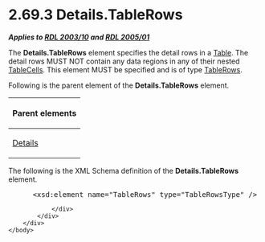 <html dir="LTR" xmlns:mshelp="http://msdn.microsoft.com/mshelp" xmlns:ddue="http://ddue.schemas.microsoft.com/authoring/2003/5" xmlns:xlink="http://www.w3.org/1999/xlink" xmlns:tool="http://www.microsoft.com/tooltip">
    <head>
        <meta http-equiv="Content-Type" content="text/html; CHARSET=utf-8"></meta>
        <meta name="save" content="history"></meta>
        <title>2.69.3 Details.TableRows</title>
        <xml>
            <mshelp:toctitle title="2.69.3 Details.TableRows"></mshelp:toctitle>
            <mshelp:rltitle title="[MS-RDL]: Details.TableRows"></mshelp:rltitle>
            <mshelp:keyword index="A" term="26d1921c-fb14-4676-8d5e-61c94dc11a8e"></mshelp:keyword>
            <mshelp:attr name="DCSext.ContentType" value="open specification"></mshelp:attr>
            <mshelp:attr name="AssetID" value="26d1921c-fb14-4676-8d5e-61c94dc11a8e"></mshelp:attr>
            <mshelp:attr name="TopicType" value="kbRef"></mshelp:attr>
            <mshelp:attr name="DCSext.Title" value="[MS-RDL]: Details.TableRows" />
        </xml>
    </head>
    <body>
        <div id="header">
            <h1 class="heading">2.69.3 Details.TableRows</h1>
        </div>
        <div id="mainSection">
            <div id="mainBody">
                <div id="allHistory" class="saveHistory"></div>
                <div id="sectionSection0" class="section" name="collapseableSection">
                    

<p><b><i>Applies to </i></b><a href="a7e2ad00-07c8-4f6d-80ab-3ad55df7b233.htm"><b><i>RDL 2003/10</i></b></a><b>
<i>and </i></b><a href="3ebe2912-4958-4832-b391-cad1f5e13338.htm"><b><i>RDL 2005/01</i></b></a></p>

<p>The <b>Details.TableRows</b> element specifies the detail
rows in a <a href="660db744-699e-4ca3-a2d6-a5cab4bcf9b0.htm">Table</a>. The
detail rows MUST NOT contain any data regions in any of their nested <a href="a60424f1-e149-4184-a9c1-78e4e507baae.htm">TableCells</a>. This element
MUST be specified and is of type <a href="e0f8c5a6-4cdb-4fec-9bfc-cabf5ecd04ad.htm">TableRows</a>.</p>

<p>Following is the parent element of the <b>Details.TableRows</b>
element.</p>

<table>
 <thead>
  <tr>
   <th>
   <p>Parent elements</p>
   </th>
  </tr>
 </thead>
 <tr>
  <td>
  <p><a href="10728959-73bf-46f9-b7a8-1b3612eda445.htm">Details</a></p>
  </td>
 </tr>
</table>

<p>The following is the XML Schema definition of the <b>Details.TableRows</b>
element.           </p>

<dl>
<dd>
<div><pre> &lt;xsd:element name=&quot;TableRows&quot; type=&quot;TableRowsType&quot; /&gt;
</pre></div>
</dd></dl>


                </div>
            </div>
        </div>
    </body>
</html>